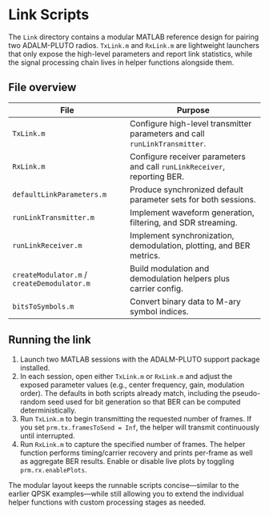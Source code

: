 # Link Scripts

The `Link` directory contains a modular MATLAB reference design for pairing two
ADALM-PLUTO radios.  `TxLink.m` and `RxLink.m` are lightweight launchers that
only expose the high-level parameters and report link statistics, while the
signal processing chain lives in helper functions alongside them.

## File overview

| File | Purpose |
| ---- | ------- |
| `TxLink.m` | Configure high-level transmitter parameters and call `runLinkTransmitter`. |
| `RxLink.m` | Configure receiver parameters and call `runLinkReceiver`, reporting BER. |
| `defaultLinkParameters.m` | Produce synchronized default parameter sets for both sessions. |
| `runLinkTransmitter.m` | Implement waveform generation, filtering, and SDR streaming. |
| `runLinkReceiver.m` | Implement synchronization, demodulation, plotting, and BER metrics. |
| `createModulator.m` / `createDemodulator.m` | Build modulation and demodulation helpers plus carrier config. |
| `bitsToSymbols.m` | Convert binary data to M-ary symbol indices. |

## Running the link

1. Launch two MATLAB sessions with the ADALM-PLUTO support package installed.
2. In each session, open either `TxLink.m` or `RxLink.m` and adjust the exposed
   parameter values (e.g., center frequency, gain, modulation order).  The
   defaults in both scripts already match, including the pseudo-random seed used
   for bit generation so that BER can be computed deterministically.
3. Run `TxLink.m` to begin transmitting the requested number of frames.  If you
   set `prm.tx.framesToSend = Inf`, the helper will transmit continuously until
   interrupted.
4. Run `RxLink.m` to capture the specified number of frames.  The helper function
   performs timing/carrier recovery and prints per-frame as well as aggregate BER
   results.  Enable or disable live plots by toggling `prm.rx.enablePlots`.

The modular layout keeps the runnable scripts concise—similar to the earlier
QPSK examples—while still allowing you to extend the individual helper functions
with custom processing stages as needed.
